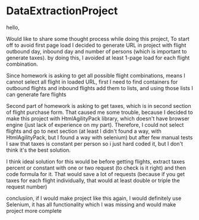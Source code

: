 # DataExtractionProject

hello,

Would like to share some thought process while doing this project,
To start off to avoid first page load I decided to generate URL in project with flight outbound day, inbound day and number of persons (which is important to generate taxes). 
by doing this, I avoided at least 1-page load for each flight combination.

Since homework is asking to get all possible flight combinations, means I cannot select all flight in loaded URL, first I need to find containers for outbound flights and inbound flights add them to lists, and using those lists I can generate fare flights

Second part of homework is asking to get taxes, which is in second section of flight purchase form.
That caused me some trouble, because I decided to make this project with HtmlAgilityPack library, which doesn't have browser engine (just lack of experience on my part).
Therefore, I could not select flights and go to next section (at least I didn't found a way, with HtmlAgilityPack, but I found a  way with selenium)
but after few manual tests I saw that taxes is constant per person so i just hard coded it, but I don't think it's the best solution.

I think ideal solution for this would be before getting flights, extract taxes percent or constant with one or two request (to check is it right) and then code formula for it.
That would save a lot of requests (because if you get taxes for each flight individually, that would at least double or triple the request number)

conclusion,
if I would make project like this again, I would definitely use Selenium, it has all functionality which I was missing and would make project more complete
